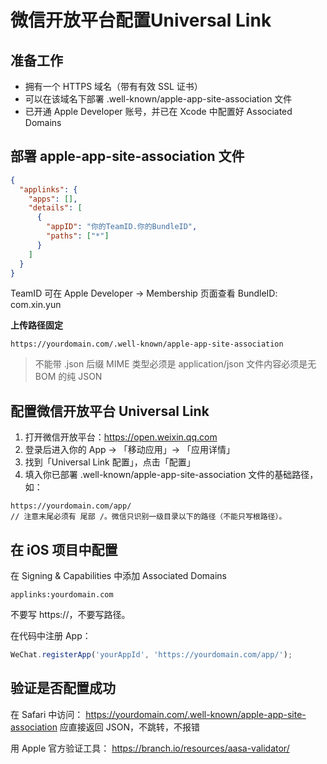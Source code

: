 # 微信开放平台配置Universal Link

## 准备工作
- 拥有一个 HTTPS 域名（带有有效 SSL 证书）
- 可以在该域名下部署 .well-known/apple-app-site-association 文件
- 已开通 Apple Developer 账号，并已在 Xcode 中配置好 Associated Domains

## 部署 apple-app-site-association 文件
```json
{
  "applinks": {
    "apps": [],
    "details": [
      {
        "appID": "你的TeamID.你的BundleID",
        "paths": ["*"]
      }
    ]
  }
}
```
TeamID 可在 Apple Developer → Membership 页面查看
BundleID: com.xin.yun

**上传路径固定**
```
https://yourdomain.com/.well-known/apple-app-site-association
```
> 不能带 .json 后缀
> MIME 类型必须是 application/json
> 文件内容必须是无 BOM 的纯 JSON

## 配置微信开放平台 Universal Link

1. 打开微信开放平台：https://open.weixin.qq.com
2. 登录后进入你的 App → 「移动应用」→ 「应用详情」
3. 找到「Universal Link 配置」，点击「配置」
4. 填入你已部署 .well-known/apple-app-site-association 文件的基础路径，如：
```
https://yourdomain.com/app/
// 注意末尾必须有 尾部 /。微信只识别一级目录以下的路径（不能只写根路径）。
```

## 在 iOS 项目中配置
在 Signing & Capabilities 中添加 Associated Domains
```
applinks:yourdomain.com
```
不要写 https://，不要写路径。 


在代码中注册 App：
```js
WeChat.registerApp('yourAppId', 'https://yourdomain.com/app/');
```

## 验证是否配置成功
在 Safari 中访问：
https://yourdomain.com/.well-known/apple-app-site-association
应直接返回 JSON，不跳转，不报错

用 Apple 官方验证工具：
https://branch.io/resources/aasa-validator/